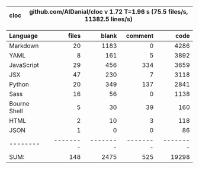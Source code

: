 cloc|github.com/AlDanial/cloc v 1.72  T=1.96 s (75.5 files/s, 11382.5 lines/s)
--- | ---

Language|files|blank|comment|code
:-------|-------:|-------:|-------:|-------:
Markdown|20|1183|0|4286
YAML|8|161|5|3892
JavaScript|29|456|334|3659
JSX|47|230|7|3118
Python|20|349|137|2841
Sass|16|56|0|1138
Bourne Shell|5|30|39|160
HTML|2|10|3|118
JSON|1|0|0|86
--------|--------|--------|--------|--------
SUM:|148|2475|525|19298
